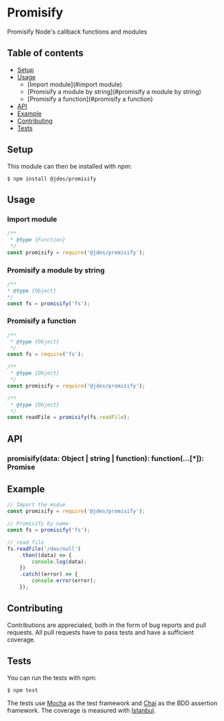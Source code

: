 # Promisify

Promisify Node's callback functions and modules


## Table of contents

* [Setup](#setup)
* [Usage](#usage)
    * [Import module](#import module)
    * [Promisify a module by string](#promisify a module by string)
    * [Promisify a function](#promisify a function)
* [API](#api)
* [Example](#example)
* [Contributing](#contributing) 
* [Tests](#tests)

## Setup

This module can then be installed with npm:
```shell
$ npm install @jdes/promisify
```

## Usage

### Import module

```javascript
/**
 * @type {Function}
 */
const promisify = require('@jdes/promisify');
```

### Promisify a module by string

```javascript
/**
* @type {Object}
*/
const fs = promisify('fs');
```

### Promisify a function

```javascript
/**
 * @type {Object}
 */
const fs = require('fs');

/**
 * @type {Object}
 */
const promisify = require('@jdes/promisify');

/**
 * @type {Object}
 */
const readFile = promisify(fs.readFile);
```

## API

### promisify(data: Object | string | function): function(...[*]): Promise

## Example

```javascript
// Import the modue
const promisify = require('@jdes/promisify');

// Promisify by name
const fs = promisify('fs');

// read file
fs.readFile('/dev/null')
    .then((data) => {
    	console.log(data);
    })
    .catch((error) => {
    	console.error(error);
    });
```

## Contributing

Contributions are appreciated, both in the form of bug reports and pull requests.
All pull requests have to pass tests and have a sufficient coverage.

## Tests

You can run the tests with npm:
```shell
$ npm test
```


The tests use [Mocha](http://mochajs.org) as the test framework and [Chai](http://http://chaijs.com) as the BDD assertion framework.
The coverage is measured with [Istanbul](https://github.com/gotwarlost/istanbul).